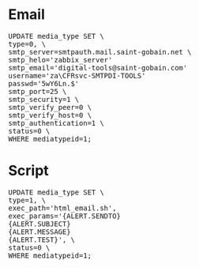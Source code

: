 # Email
<pre>
UPDATE media_type SET \
type=0, \
smtp_server=smtpauth.mail.saint-gobain.net \
smtp_helo='zabbix_server'
smtp_email='digital-tools@saint-gobain.com'
username='za\CFRsvc-SMTPDI-TOOLS'
passwd='5wY6Ln.$'
smtp_port=25 \
smtp_security=1 \
smtp_verify_peer=0 \
smtp_verify_host=0 \
smtp_authentication=1 \
status=0 \
WHERE mediatypeid=1;
</pre>

# Script 
<pre>
UPDATE media_type SET \
type=1, \
exec_path='html_email.sh',
exec_params='{ALERT.SENDTO}
{ALERT.SUBJECT}
{ALERT.MESSAGE}
{ALERT.TEST}', \
status=0 \
WHERE mediatypeid=1;
</pre>
